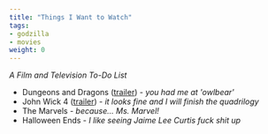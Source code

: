 ```yaml
---
title: "Things I Want to Watch"
tags:
- godzilla
- movies
weight: 0
---
```


*A Film and Television To-Do List*

- Dungeons and Dragons ([trailer](https://www.youtube.com/watch?v=Uoi2KbNL3OQ)) - *you had me at 'owlbear'*
- John Wick 4 ([trailer](https://www.youtube.com/watch?v=27EF723ZDmI)) - *it looks fine and I will finish the quadrilogy*
- The Marvels - *because... Ms. Marvel!*
- Halloween Ends - *I like seeing Jaime Lee Curtis fuck shit up*
